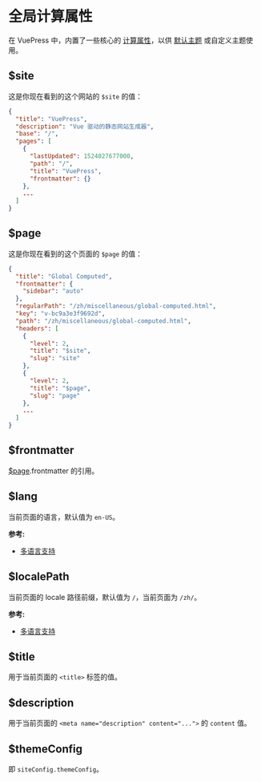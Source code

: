 # 全局计算属性

在 VuePress 中，内置了一些核心的 [计算属性](https://cn.vuejs.org/v2/guide/computed.html#%E8%AE%A1%E7%AE%97%E5%B1%9E%E6%80%A7)，以供 [默认主题](../theme/default-theme-config.md) 或自定义主题使用。

## \$site

这是你现在看到的这个网站的 `$site` 的值：

```json
{
  "title": "VuePress",
  "description": "Vue 驱动的静态网站生成器",
  "base": "/",
  "pages": [
    {
      "lastUpdated": 1524027677000,
      "path": "/",
      "title": "VuePress",
      "frontmatter": {}
    },
    ...
  ]
}
```

## \$page

这是你现在看到的这个页面的 `$page` 的值：

```json
{
  "title": "Global Computed",
  "frontmatter": {
    "sidebar": "auto"
  },
  "regularPath": "/zh/miscellaneous/global-computed.html",
  "key": "v-bc9a3e3f9692d",
  "path": "/zh/miscellaneous/global-computed.html",
  "headers": [
    {
      "level": 2,
      "title": "$site",
      "slug": "site"
    },
    {
      "level": 2,
      "title": "$page",
      "slug": "page"
    },
    ...
  ]
}
```

## \$frontmatter

[\$page](#page).frontmatter 的引用。

## \$lang

当前页面的语言，默认值为 `en-US`。

**参考:**

- [多语言支持](i18n.md)

## \$localePath

当前页面的 locale 路径前缀，默认值为 `/`，当前页面为 `/zh/`。

**参考:**

- [多语言支持](i18n.md)

## \$title

用于当前页面的 `<title>` 标签的值。

## \$description

用于当前页面的 `<meta name="description" content="...">` 的 `content` 值。

## \$themeConfig

即 `siteConfig.themeConfig`。
